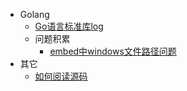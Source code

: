 * Golang
    * [Go语言标准库log](blog/Golang/标准库/日志库log.md)
    * 问题积累
      * [embed中windows文件路径问题](blog\Golang\问题积累\embed中windows文件路径问题.md)
* 其它
    * [如何阅读源码](/blog/other/如何阅读源码.md)

